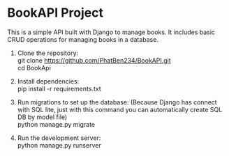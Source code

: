 ﻿# BookAPI Project </br>

This is a simple API built with Django to manage books. It includes basic CRUD operations for managing books in a database. </br>

1. Clone the repository: </br>
git clone https://github.com/PhatBen234/BookAPI.git </br>
cd BookApi </br>

2. Install dependencies: </br>
pip install -r requirements.txt </br>

3. Run migrations to set up the database: (Because Django has connect with SQL lite, just with this command you can automatically create SQL DB by model file) </br>
python manage.py migrate </br>

4. Run the development server: </br>
python manage.py runserver </br>


